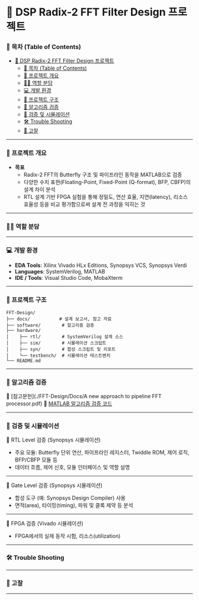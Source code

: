 # 📌 DSP Radix-2 FFT Filter Design 프로젝트

### 📜 목차 (Table of Contents)
- [📌 DSP Radix-2 FFT Filter Design 프로젝트](#-dsp-radix-2-fft-filter-design-프로젝트)
    - [📜 목차 (Table of Contents)](#-목차-table-of-contents)
    - [🎯 프로젝트 개요](#-프로젝트-개요)
    - [🙋‍♂️ 역할 분담](#️-역할-분담)
    - [💻 개발 환경](#-개발-환경)
    - [📂 프로젝트 구조](#-프로젝트-구조)
    - [🔎 알고리즘 검증](#-알고리즘-검증)
    - [🔎 검증 및 시뮬레이션](#-검증-및-시뮬레이션)
    - [🛠️ Trouble Shooting](#️-trouble-shooting)
    - [🧠 고찰](#-고찰)

---

### 🎯 프로젝트 개요
- **목표**  
  - Radix-2 FFT의 Butterfly 구조 및 파이프라인 동작을 MATLAB으로 검증  
  - 다양한 수치 표현(Floating-Point, Fixed-Point (Q-format), BFP, CBFP)의 설계 차이 분석  
  - RTL 설계 기반 FPGA 실험을 통해 정밀도, 연산 효율, 지연(latency), 리소스 효율성 등을 비교 평가함으로써 설계 전 과정을 익히는 것  

---

### 🙋‍♂️ 역할 분담

---

### 💻 개발 환경

- **EDA Tools**: Xilinx Vivado HLx Editions, Synopsys VCS, Synopsys Verdi  
- **Languages**: SystemVerilog, MATLAB  
- **IDE / Tools**: Visual Studio Code, MobaXterm  

---

### 📂 프로젝트 구조

```
FFT-Design/
├── docs/           # 설계 보고서, 참고 자료
├── software/        # 알고리즘 검증
├── hardware/   
│    ├── rtl/        # SystemVerilog 설계 소스
│    ├── sim/        # 시뮬레이션 스크립트
│    ├── syn/        # 합성 스크립트 및 리포트
│    └── testbench/  # 시뮬레이션 테스트벤치
└── README.md
```

---

### 🔎 알고리즘 검증

📂 [참고문헌](./FFT-Design/Docs/A new approach to pipeline FFT processor.pdf)
📂 [MATLAB 알고리즘 검증 코드](./FFT-Design/Software)

---

### 🔎 검증 및 시뮬레이션

🔎 RTL Level 검증 (Synopsys 시뮬레이션)

- 주요 모듈: Butterfly 단위 연산, 파이프라인 레지스터, Twiddle ROM, 제어 로직, BFP/CBFP 모듈 등  
- 데이터 흐름, 제어 신호, 모듈 인터페이스 및 역할 설명  

---

🔎 Gate Level 검증 (Synopsys 시뮬레이션)
- 합성 도구 (예: Synopsys Design Compiler) 사용  
- 면적(area), 타이밍(timing), 파워 및 클록 제약 등 분석 

---

🔎 FPGA 검증 (Vivado 시뮬레이션)
- FPGA에서의 실제 동작 시험, 리소스(utilization)

---

### 🛠️ Trouble Shooting

---

### 🧠 고찰

---